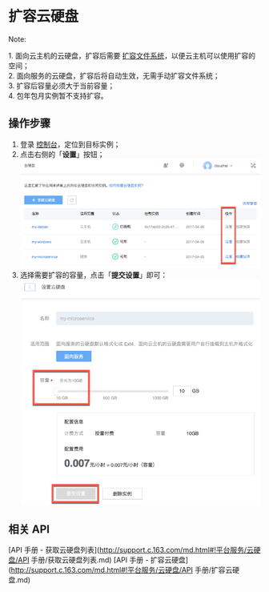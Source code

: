 # 扩容云硬盘

<span>Note:</span><div class="alertContent">1. 面向云主机的云硬盘，扩容后需要 [扩容文件系统](http://support.c.163.com/md.html#!平台服务/云硬盘/使用指南/扩容文件系统/扩容Linux云主机文件系统-GPT.md)，以便云主机可以使用扩容的空间；<br>2. 面向服务的云硬盘，扩容后将自动生效，无需手动扩容文件系统；<br>3. 扩容后容量必须大于当前容量；<br>4. 包年包月实例暂不支持扩容。</div>




## 操作步骤

1. 登录 [控制台](https://c.163.com/dashboard#/m/volume/)，定位到目标实例；
2. 点击右侧的「**设置**」按钮；
![](../image/云硬盘设置.png)
3. 选择需要扩容的容量，点击「**提交设置**」即可：
![](../image/扩容云硬盘-服务.png)

## 相关 API

[API 手册 - 获取云硬盘列表](http://support.c.163.com/md.html#!平台服务/云硬盘/API 手册/获取云硬盘列表.md)
[API 手册 - 扩容云硬盘](http://support.c.163.com/md.html#!平台服务/云硬盘/API 手册/扩容云硬盘.md)